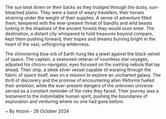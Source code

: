 
The sun beat down on their backs as they trudged through the dusty, sun-bleached plains.  They were a band of weary travellers, their horses straining under the weight of their supplies.  A sense of adventure filled them, tempered with the ever-present threat of bandits and wild beasts lurking in the shadows of the ancient forests they would soon enter.  The destination, a distant city whispered to hold treasures beyond compare, kept them pushing forward, their hopes and dreams burning bright in the heart of the vast, unforgiving wilderness. 

The shimmering blue orb of Earth hung like a jewel against the black velvet of space.  The captain, a seasoned veteran of countless star voyages, adjusted his chrono-navigator, eyes focused on the swirling nebula that lay ahead.  Their ship, a sleek silver vessel capable of warping through the fabric of space itself, was on a mission to explore an uncharted galaxy.  The thrill of discovery and the promise of encountering alien lifeforms fueled their ambition, while the ever-present dangers of the unknown universe served as a constant reminder of the risks they faced.  Their journey was a testament to the indomitable human spirit, pushing the boundaries of exploration and venturing where no one had gone before. 

~ By Hozmi - 26 October 2024
